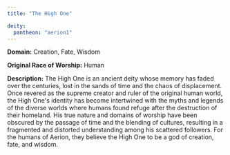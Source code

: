 ```yaml
---
title: "The High One"

deity: 
  pantheon: "aerion1"
---
```


**Domain:** Creation, Fate, Wisdom

**Original Race of Worship:** Human

**Description:** The High One is an ancient deity whose memory has faded over the centuries, lost in the sands of time and the chaos of displacement. Once revered as the supreme creator and ruler of the original human world, the High One's identity has become intertwined with the myths and legends of the diverse worlds where humans found refuge after the destruction of their homeland. His true nature and domains of worship have been obscured by the passage of time and the blending of cultures, resulting in a fragmented and distorted understanding among his scattered followers. For the humans of Aerion, they believe the High One to be a god of creation, fate, and wisdom.

<!--more-->

